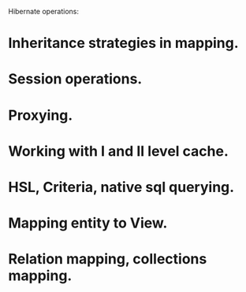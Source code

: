 Hibernate operations:
# Inheritance strategies in mapping.
# Session operations.
# Proxying.
# Working with I and II level cache.
# HSL, Criteria, native sql querying.
# Mapping entity to View.
# Relation mapping, collections mapping.